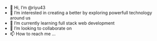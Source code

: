 - 👋 Hi, I’m @riyu43
- 👀 I’m interested in  creating a better by exploring powerfull technology around us
- 🌱 I’m currently learning full stack web development
- 💞️ I’m looking to collaborate on 
- 📫 How to reach me ...

<!---
riyu43/riyu43 is a ✨ special ✨ repository because its `README.md` (this file) appears on your GitHub profile.
You can click the Preview link to take a look at your changes.
--->
